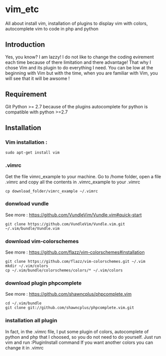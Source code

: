 # vim_etc
All about install vim, installation of plugins to display vim with colors, autocomplete vim to code in php and python 
## Introduction
Yes, you know? I am lazzy! I do not like to change the coding evirement each time because of there limitation and there advantage!
That why I chose Vim and its plugin to do everything I need. You can be low at the beginning with Vim but with the time, when you are familiar with Vim, you will see that it will be awsome !
## Requirement
Git
Python >= 2.7 because of the plugins autocomplete for python is compatible with python >=2.7
## Installation
### Vim installation :
```
sudo apt-get install vim
```
### .vimrc
Get the file vimrc_example to your machine. Go to /home folder, open a file .vimrc and copy all the contents in .vimrc_example to your .vimrc
```
cp download_folder/vimrc_example ~/.vimrc
```
### donwload vundle 
See more : https://github.com/VundleVim/Vundle.vim#quick-start
```
git clone https://github.com/VundleVim/Vundle.vim.git ~/.vim/bundle/Vundle.vim
```
### download vim-colorschemes
See more : https://github.com/flazz/vim-colorschemes#installation
```
git clone https://github.com/flazz/vim-colorschemes.git ~/.vim
mkdir ~/.vim/colors
cp ~/.vim/bundle/colorschemes/colors/* ~/.vim/colors
```
### download plugin phpcomplete
See more : https://github.com/shawncplus/phpcomplete.vim
```
cd ~/.vim/bundle
git clone git://github.com/shawncplus/phpcomplete.vim.git
```
### installation all plugin
In fact, in the .vimrc file, I put some plugin of colors, autocomplete of python and php that I choosed, so you do not need to do yourself. Just run vim and run :PluginInstall command
If you want another colors you can change it in .vimrc
